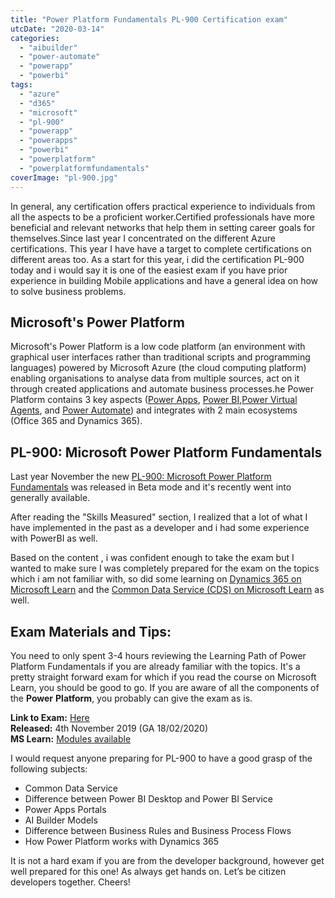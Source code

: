 ```yaml
---
title: "Power Platform Fundamentals PL-900 Certification exam"
utcDate: "2020-03-14"
categories: 
  - "aibuilder"
  - "power-automate"
  - "powerapp"
  - "powerbi"
tags: 
  - "azure"
  - "d365"
  - "microsoft"
  - "pl-900"
  - "powerapp"
  - "powerapps"
  - "powerbi"
  - "powerplatform"
  - "powerplatformfundamentals"
coverImage: "pl-900.jpg"
---
```


In general, any certification offers practical experience to individuals from all the aspects to be a proficient worker.Certified professionals have more beneficial and relevant networks that help them in setting career goals for themselves.Since last year I concentrated on the different Azure certifications. This year I have have a target to complete certifications on different areas too. As a start for this year, i did the certification PL-900 today and i would say it is one of the easiest exam if you have prior experience in building Mobile applications and have a general idea on how to solve business problems.

## Microsoft's Power Platform

Microsoft's Power Platform is a low code platform (an environment with graphical user interfaces rather than traditional scripts and programming languages) powered by Microsoft Azure (the cloud computing platform) enabling organisations to analyse data from multiple sources, act on it through created applications and automate business processes.he Power Platform contains 3 key aspects ([Power Apps](https://docs.microsoft.com/en-us/powerapps), [Power BI](https://docs.microsoft.com/en-us/power-bi),[Power Virtual Agents](https://docs.microsoft.com/power-virtual-agents/), and [Power Automate](https://docs.microsoft.com/en-us/power-automate)) and integrates with 2 main ecosystems (Office 365 and Dynamics 365).

## PL-900: Microsoft Power Platform Fundamentals

Last year November the new [PL-900: Microsoft Power Platform Fundamentals](https://docs.microsoft.com/learn/certifications/exams/pl-900) was released in Beta mode and it's recently went into generally available.

After reading the "Skills Measured" section, I realized that a lot of what I have implemented in the past as a developer and i had some experience with PowerBI as well.

Based on the content , i was confident enough to take the exam but I wanted to make sure I was completely prepared for the exam on the topics which i am not familiar with, so did some learning on [Dynamics 365 on Microsoft Learn](https://docs.microsoft.com/learn/paths/learn-business-value-of-dynamics-365-and-power-platform-v1-1/?WT.mc_id=techielass-blog-salean) and the [Common Data Service (CDS) on Microsoft Learn](https://docs.microsoft.com/en-us/learn/paths/get-started-cds) as well.

## Exam Materials and Tips:

You need to only spent 3-4 hours reviewing the Learning Path of Power Platform Fundamentals if you are already familiar with the topics. It's a pretty straight forward exam for which if you read the course on Microsoft Learn, you should be good to go. If you are aware of all the components of the **Power** **Platform**, you probably can give the exam as is.

**Link to Exam:** [Here](https://docs.microsoft.com/en-us/learn/certifications/exams/pl-900)  
**Released:** 4th November 2019 (GA 18/02/2020)  
**MS Learn:** [Modules available](https://docs.microsoft.com/en-us/learn/paths/power-plat-fundamentals/)

I would request anyone preparing for PL-900 to have a good grasp of the following subjects:

- Common Data Service
- Difference between Power BI Desktop and Power BI Service
- Power Apps Portals
- AI Builder Models
- Difference between Business Rules and Business Process Flows
- How Power Platform works with Dynamics 365

It is not a hard exam if you are from the developer background, however get well prepared for this one! As always get hands on. Let’s be citizen developers together. Cheers!
